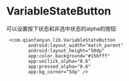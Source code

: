 # VariableStateButton
可以设置按下状态和非选中状态的alpha的按钮

```
 <com.qianfanyun.lib.VariableStateButton
        android:layout_width="match_parent"
        android:layout_height="50dp"
        app:color_background="#15bfff"
        app:unClick_alpha="0.6"
        app:pressed_alpha="0.6"
        app:bg_corner="5dp" />
```
